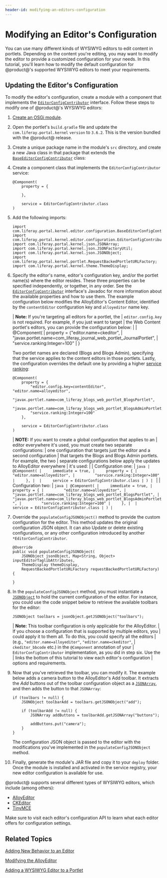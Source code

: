 ```yaml
---
header-id: modifying-an-editors-configuration
---
```


# Modifying an Editor's Configuration

You can use many different kinds of WYSIWYG editors to edit content in
portlets. Depending on the content you're editing, you may want to modify the
editor to provide a customized configuration for your needs. In this tutorial,
you'll learn how to modify the default configuration for @product@'s supported
WYSIWYG editors to meet your requirements. 

## Updating the Editor's Configuration

To modify the editor's configuration, create a module with a component that 
implements the 
[`EditorConfigContributor`](@platform-ref@/7.1-latest/javadocs/portal-kernel/com/liferay/portal/kernel/editor/configuration/EditorConfigContributor.html) 
interface. Follow these steps to modify one of @product@'s WYSIWYG editors:

1.  [Create an OSGi module](/docs/7-1/tutorials/-/knowledge_base/t/starting-module-development#creating-a-module).

2.  Open the portlet's `build.gradle` file and update the 
    `com.liferay.portal.kernel` `version` to `3.6.2`. This is the version 
    bundled with the @product@ release.

3.  Create a unique package name in the module's `src` directory, and create a 
    new Java class in that package that extends the 
    [`BaseEditorConfigContributor`](@platform-ref@/7.1-latest/javadocs/portal-kernel/com/liferay/portal/kernel/editor/configuration/BaseEditorConfigContributor.html) 
    class: 

4.  Create a component class that implements the `EditorConfigContributor` 
    service:

        @Component(
            property = {

            },

            service = EditorConfigContributor.class
        )

5.  Add the following imports:
    
        import com.liferay.portal.kernel.editor.configuration.BaseEditorConfigContributor;
        import com.liferay.portal.kernel.editor.configuration.EditorConfigContributor;
        import com.liferay.portal.kernel.json.JSONArray;
        import com.liferay.portal.kernel.json.JSONFactoryUtil;
        import com.liferay.portal.kernel.json.JSONObject;
        import com.liferay.portal.kernel.portlet.RequestBackedPortletURLFactory;
        import com.liferay.portal.kernel.theme.ThemeDisplay;

6.  Specify the editor's name, editor's configuration key, and/or the portlet 
    name(s) where the editor resides. These three properties can be specified 
    independently, or together, in any order. See the 
    [`EditorConfigContributor`](@platform-ref@/7.1-latest/javadocs/portal-kernel/com/liferay/portal/kernel/editor/configuration/EditorConfigContributor.html) interface's Javadoc for more information about 
    the available properties and how to use them. The example configuration 
    below modifies the AlloyEditor's Content Editor, identified by the 
    `contentEditor` configuration key and `alloyeditor` name key. 
    
    | **Note:** If you're targeting all editors for a portlet, the
    | `editor.config.key` is not required. For example, if you just want to target
    | the Web Content portlet's editors, you can provide the configuration below:
    | 
    |     @Component(
    |     property = {"editor.name=ckeditor",
    |     "javax.portlet.name=com_liferay_journal_web_portlet_JournalPortlet",
    |     "service.ranking:Integer=100"
    |     }
    
    Two portlet names are declared (Blogs and Blogs Admin), specifying that the 
    service applies to the content editors in those portlets. Lastly, the 
    configuration overrides the default one by providing a higher 
    [service ranking](/docs/7-1/tutorials/-/knowledge_base/t/fundamentals#services):

        @Component(
            property = {
                "editor.config.key=contentEditor", "editor.name=alloyeditor",
                "javax.portlet.name=com_liferay_blogs_web_portlet_BlogsPortlet",
                "javax.portlet.name=com_liferay_blogs_web_portlet_BlogsAdminPortlet", 
                "service.ranking:Integer=100"
            },
			
            service = EditorConfigContributor.class
        )

    | **NOTE:** If you want to create a global configuration that applies to an
    | editor everywhere it's used, you must create two separate configurations:
    | one configuration that targets just the editor and a second configuration
    | that targets the Blogs and Blogs Admin portlets. For example, the two
    | separate configurations below apply the updates to AlloyEditor everywhere
    | it's used:
    | 
    | Configuration one:
    | ```java
    | @Component(
    |     immediate = true,
    |     property = {
    |         "editor.name=alloyeditor",
    |         "service.ranking:Integer=100"
    |     },
    | 
    |     service = EditorConfigContributor.class
    | )
    | ```
    | 
    | Configuration two:
    | ```java
    | @Component(
    |     immediate = true,
    |     property = {
    |         "editor.name=alloyeditor",
    |         "javax.portlet.name=com_liferay_blogs_web_portlet_BlogsPortlet",
    |         "javax.portlet.name=com_liferay_blogs_web_portlet_BlogsAdminPortlet",
    |         "service.ranking:Integer=100"
    |     },
    | 
    |     service = EditorConfigContributor.class
    | )
    | ```

7.  Override the `populateConfigJSONObject()` method to provide the custom 
    configuration for the editor. This method updates the original configuration 
    JSON object. It can also Update or delete existing configurations, or any 
    other configuration introduced by another `*EditorConfigContributor`. 

        @Override
        public void populateConfigJSONObject(
            JSONObject jsonObject, Map<String, Object> inputEditorTaglibAttributes,
            ThemeDisplay themeDisplay,
            RequestBackedPortletURLFactory requestBackedPortletURLFactory) {

        }

8.  In the `populateConfigJSONObject` method, you must instantiate a 
    [`JSONObject`](@platform-ref@/7.1-latest/javadocs/portal-kernel/com/liferay/portal/kernel/json/JSONObject.html) 
    to hold the current configuration of the editor. For instance, you could 
    use the code snippet below to retrieve the available toolbars for the 
    editor:

        JSONObject toolbars = jsonObject.getJSONObject("toolbars");

    | **Note:** This toolbar configuration is only applicable for the AlloyEditor.
    | If you choose a configuration that is supported by multiple editors, you
    | could apply it to them all. To do this, you could specify all the editors
    | (e.g., `"editor.name=alloyeditor"`, `"editor.name=ckeditor"`,
    | `ckeditor_bbcode` etc.) in the `@Component` annotation  of your
    | `EditorConfigContributor` implementation, as you did in step six. Use the
    | links the bottom of this tutorial to view each editor's configuration
    | options and requirements.

9.  Now that you've retrieved the toolbar, you can modify it. The example below 
    adds a camera button to the AlloyEditor's Add toolbar. It extracts the *Add* 
    buttons out of the toolbar configuration object as 
    a 
    [`JSONArray`](@platform-ref@/7.1-latest/javadocs/portal-kernel/com/liferay/portal/kernel/json/JSONArray.html), 
    and then adds the button to that `JSONArray`:

        if (toolbars != null) {
            JSONObject toolbarAdd = toolbars.getJSONObject("add");

            if (toolbarAdd != null) {
                JSONArray addButtons = toolbarAdd.getJSONArray("buttons");

                addButtons.put("camera");
            }
        }

    The configuration JSON object is passed to the editor with the modifications 
    you've implemented in the `populateConfigJSONObject` method.

10.  Finally, generate the module's JAR file and copy it to your `deploy`
     folder. Once the module is installed and activated in the service
     registry, your new editor configuration is available for use. 

@product@ supports several different types of WYSIWYG editors, which include 
(among others):

- [AlloyEditor](https://alloyeditor.com/api/1.5.0/Core.html)
- [CKEditor](http://docs.ckeditor.com/#!/api/CKEDITOR.config)
- [TinyMCE](http://www.tinymce.com/wiki.php/Configuration)

Make sure to visit each editor's configuration API to learn what each editor 
offers for configuration settings. 

## Related Topics

[Adding New Behavior to an Editor](/docs/7-1/tutorials/-/knowledge_base/t/adding-new-behavior-to-an-editor)

[Modifying the AlloyEditor](/docs/7-1/tutorials/-/knowledge_base/t/alloyeditor)

[Adding a WYSIWYG Editor to a Portlet](/docs/7-1/tutorials/-/knowledge_base/t/adding-a-wysiwyg-editor-to-a-portlet)
